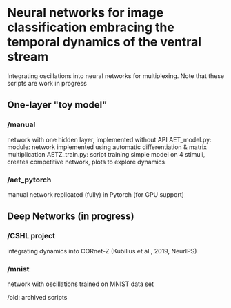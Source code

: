 # Neural networks for image classification embracing the temporal dynamics of the ventral stream

Integrating oscillations into neural networks for multiplexing.
Note that these scripts are work in progress

## One-layer "toy model"

### /manual
network with one hidden layer, implemented without API
AET_model.py: module: network implemented using automatic differentiation & matrix multiplication 
AETZ_train.py: script training simple model on 4 stimuli, creates competitive network, plots to explore dynamics
 
### /aet_pytorch
manual network replicated (fully) in Pytorch (for GPU support)

## Deep Networks (in progress)

### /CSHL project
integrating dynamics into CORnet-Z (Kubilius et al., 2019, NeurIPS)

### /mnist
network with oscillations trained on MNIST data set 




/old: archived scripts
